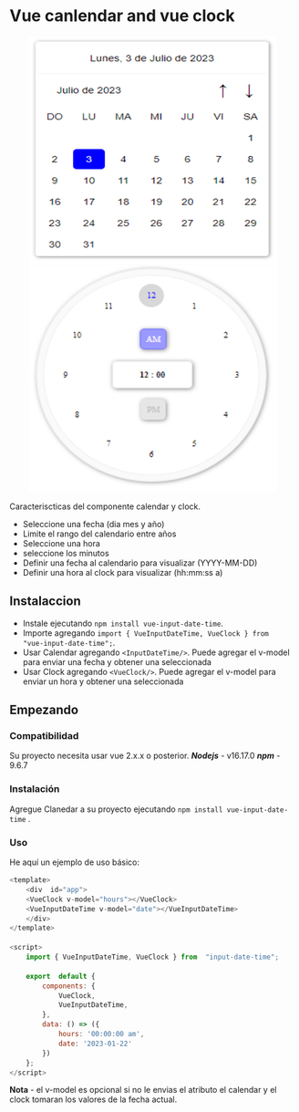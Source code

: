 # Vue canlendar and vue clock

<div align="center">
  <img width="436" height="398" src="/src/image/calendar.png">
</div>

<div align="center">
  <img width="436" height="398" src="/src/image/clock.png">
</div>

Caracteriscticas del componente calendar y clock.

- Seleccione una fecha (dia mes y año)
- Limite el rango del calendario entre años
- Seleccione una hora
- seleccione los minutos
- Definir una fecha al calendario para visualizar (YYYY-MM-DD)
- Definir una hora al clock para visualizar (hh:mm:ss a)

## Instalaccion

- Instale ejecutando `npm install vue-input-date-time`.
- Importe agregando `import { VueInputDateTime, VueClock } from  "vue-input-date-time";`.
- Usar Calendar agregando `<InputDateTime/>`. Puede agregar el v-model para enviar una fecha y obtener una seleccionada
-  Usar Clock agregando `<VueClock/>`. Puede agregar el v-model para enviar un hora y obtener una seleccionada



## Empezando

###   Compatibilidad

Su proyecto necesita usar vue 2.x.x o posterior.
***Nodejs*** - v16.17.0
***npm*** - 9.6.7

### Instalación

  
Agregue Clanedar a su proyecto ejecutando `npm install vue-input-date-time` .

### Uso

He aquí un ejemplo de uso básico:

```js
<template>
	<div  id="app">
	<VueClock v-model="hours"></VueClock>
	<VueInputDateTime v-model="date"></VueInputDateTime>
	</div>
</template>

<script>
	import { VueInputDateTime, VueClock } from  "input-date-time";

	export  default {
		components: {
			VueClock,
			VueInputDateTime,
		},
		data: () => ({
			hours: '00:00:00 am',
			date: '2023-01-22'
		})
	};
</script>
```
**Nota**  - el v-model es opcional si no le envias el atributo el calendar y el clock tomaran los valores de la fecha actual.
